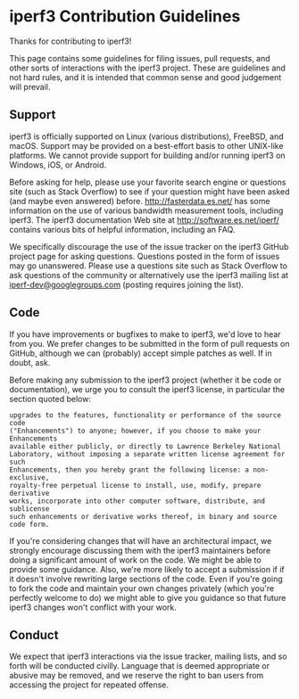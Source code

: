# iperf3 Contribution Guidelines

Thanks for contributing to iperf3!

This page contains some guidelines for filing issues, pull requests,
and other sorts of interactions with the iperf3 project.  These are
guidelines and not hard rules, and it is intended that common sense
and good judgement will prevail.

## Support

iperf3 is officially supported on Linux (various distributions),
FreeBSD, and macOS.  Support may be provided on a best-effort basis to
other UNIX-like platforms.  We cannot provide support for building
and/or running iperf3 on Windows, iOS, or Android.

Before asking for help, please use your favorite search engine or
questions site (such as Stack Overflow) to see if your question might
have been asked (and maybe even answered) before.
http://fasterdata.es.net/ has some information on the use of various
bandwidth measurement tools, including iperf3.  The iperf3
documentation Web site at http://software.es.net/iperf/ contains
various bits of helpful information, including an FAQ.

We specifically discourage the use of the issue tracker on the iperf3
GitHub project page for asking questions.  Questions posted in the
form of issues may go unanswered.  Please use a questions site
such as Stack Overflow to ask questions of the community or
alternatively use the iperf3 mailing list at
iperf-dev@googlegroups.com (posting requires joining the list).

## Code

If you have improvements or bugfixes to make to iperf3, we'd love to
hear from you.  We prefer changes to be submitted in the form of pull
requests on GitHub, although we can (probably) accept simple patches
as well.  If in doubt, ask.

Before making any submission to the iperf3 project (whether it be code
or documentation), we urge you to consult the iperf3 license, in
particular the section quoted below:

```You are under no obligation whatsoever to provide any bug fixes, patches, or
upgrades to the features, functionality or performance of the source code
("Enhancements") to anyone; however, if you choose to make your Enhancements
available either publicly, or directly to Lawrence Berkeley National
Laboratory, without imposing a separate written license agreement for such
Enhancements, then you hereby grant the following license: a non-exclusive,
royalty-free perpetual license to install, use, modify, prepare derivative
works, incorporate into other computer software, distribute, and sublicense
such enhancements or derivative works thereof, in binary and source code form.
```

If you're considering changes that will have an architectural impact,
we strongly encourage discussing them with the iperf3 maintainers
before doing a significant amount of work on the code.  We might be
able to provide some guidance.  Also, we're more likely to accept a
submission if if it doesn't involve rewriting large sections of the
code.  Even if you're going to fork the code and maintain your own
changes privately (which you're perfectly welcome to do) we might able
to give you guidance so that future iperf3 changes won't conflict with
your work.

## Conduct

We expect that iperf3 interactions via the issue tracker, mailing
lists, and so forth will be conducted civilly.  Language that is
deemed appropriate or abusive may be removed, and we reserve the right
to ban users from accessing the project for repeated offense.
